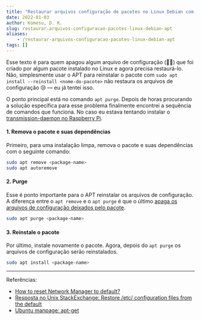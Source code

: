 ```yaml
---
title: "Restaurar arquivos configuração de pacotes no Linux Debian com APT"
date: 2022-01-03
author: Komesu, D. K.
slug: restaurar-arquivos-configuracao-pacotes-linux-debian-apt
aliases:
    - /restaurar-arquivos-configuracao-pacotes-linux-debian-apt
tags: []
---
```


Esse texto é para quem apagou algum arquivo de configuração (🤦‍♀️) que foi criado por algum pacote instalado no Linux e agora precisa restaurá-lo. Não, simplesmente usar o APT para reinstalar o pacote com `sudo apt install --reinstall <nome-do-pacote>` não restaura os arquivos de configuração 😢 — eu já tentei isso.

<!--more-->

O ponto principal está no comando `apt purge`. Depois de horas procurando a solução específica para esse problema finalmente encontrei a sequência de comandos que funciona. No caso eu estava tentando instalar o [transmission-daemon no Raspberry Pi](https://pimylifeup.com/raspberry-pi-transmission/).

#### 1. Remova o pacote e suas dependências

Primeiro, para uma instalação limpa, remova o pacote e suas dependências com o seguinte comando:

```sh
sudo apt remove <package-name>
sudo apt autoremove
```

#### 2. Purge

Esse é ponto importante para o APT reinstalar os arquivos de configuração. A diferença entre o `apt remove` e o `apt purge` é que o último [apaga os arquivos de configuração deixados pelo pacote](https://askubuntu.com/a/231568).

```sh
sudo apt purge <package-name>
```

#### 3. Reinstale o pacote

Por último, instale novamente o pacote. Agora, depois do `apt purge` os arquivos de configuração serão reinstalados.

```sh
sudo apt install <package-name>
```

---

Referências:

- [How to reset Network Manager to default?](https://askubuntu.com/a/637739)
- [Resposta no Unix StackExchange: Restore /etc/ configuration files from the default](https://unix.stackexchange.com/a/27777)
- [Ubuntu manpage: apt-get](https://manpages.ubuntu.com/manpages/bionic/man8/apt-get.8.html)
